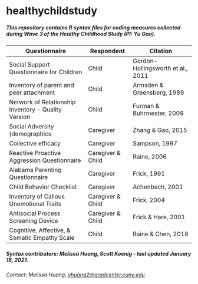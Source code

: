 # healthychildstudy

##### This repository contains R syntax files for coding measures collected during Wave 3 of the Healthy Childhood Study (PI: Yu Gao).


| Questionnaire | Respondent | Citation | 
| ---           | ---        | ---      |
|Social Support Questionnaire for Children | Child | Gordon-Hollingsworth et al., 2011 | 
|Inventory of parent and peer attachment | Child | Armsden & Greensberg, 1989 |
|Network of Relationship Inventory - Quality Version | Child | Furman &  Buhrmester, 2009 |
|Social Adversity (demographics | Caregiver | Zhang & Gao, 2015 |
|Collective efficacy| Caregiver | Sampson, 1997 |
|Reactive Proactive Aggression Questionnaire | Caregiver & Child| Raine, 2006 | 
|Alabama Parenting Questionnaire | Caregiver| Frick, 1991 |
|Child Behavior Checklist| Caregiver | Achenbach, 2001 |
|Inventory of Callous Unemotional Traits| Caregiver & Child | Frick, 2004 |
|Antisocial Process Screening Device| Caregiver & Child | Frick & Hare, 2001 |
|Cognitive, Affective, & Somatic Empathy Scale| Child | Raine & Chen, 2018 |





##### Syntax contributors: Melissa Huang, Scott Koenig - last updated January 18, 2021.

###### Contact: Melissa Huang, yhuang2@gradcenter.cuny.edu
